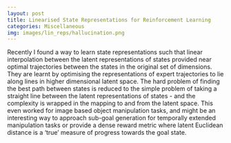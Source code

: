```yaml
---
layout: post
title: Linearised State Representations for Reinforcement Learning
categories: Miscellaneous
img: images/lin_reps/hallucination.png
---
```


Recently I found a way to learn state representations such that linear interpolation between the latent representations of states provided near optimal trajectories between the states in the original set of dimensions. They are learnt by optimising the representations of expert trajectories to lie along lines in higher dimensional latent space. The hard problem of finding the best path between states is reduced to the simple problem of taking a straight line between the latent representations of states - and the complexity is wrapped in the mapping to and from the latent space. This even worked for image based object manipulation tasks, and might be an interesting way to approach sub-goal generation for temporally extended manipulation tasks or provide a dense reward metric where latent Euclidean distance is a ‘true’ measure of progress towards the goal state.
